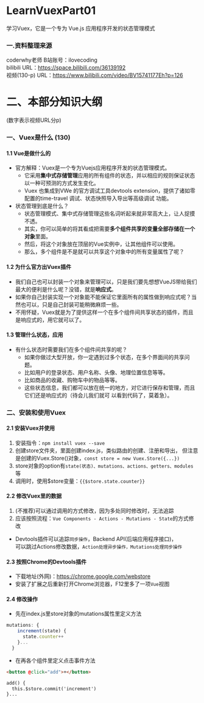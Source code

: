# LearnVuexPart01
学习Vuex，它是一个专为 Vue.js 应用程序开发的状态管理模式  
  
### 一.资料整理来源
coderwhy老师  B站账号：ilovecoding  
bilibili URL：https://space.bilibili.com/36139192  
视频(130-p) URL：https://www.bilibili.com/video/BV15741177Eh?p=126  
  
# 二、本部分知识大纲
(数字表示视频URL分p)  
### 一、Vuex是什么 (130)
#### 1.1 Vue是做什么的
* 官方解释：Vuex是一个专为Vuejs应用程序开发的状态管理模式。
  * 它采用**集中式存储管理**应用的所有组件的状态，并以相应的规则保证状态以一种可预测的方式发生变化。
  * Vuex 也集成到VWe 的官方调试工具devtools extension，提供了诸如零配置的time-travel 调试、状态快照导入导出等高级调试
功能。
* 状态管理到底是什么？
  * 状态管理模式、集中式存储管理这些名词听起来就非常高大上，让人捉摸不透。
  * 其实，你可以简单的将其看成把需要**多个组件共享的变量全部存储在一个对象**里面。
  * 然后，将这个对象放在顶层的Vue实例中，让其他组件可以使用。
  * 那么，多个组件是不是就可以共享这个对象中的所有变量属性了呢？
#### 1.2 为什么官方出Vuex插件
* 我们自己也可以封装一个对象来管理可以，只是我们要先想想VueJS带给我们最大的便利是什么呢？没错，就是**响应式**。
* 如果你自己封装实现一个对象能不能保证它里面所有的属性做到响应式呢？当然也可以，只是自己封装可能稍微麻烦一些。
* 不用怀疑，Vuex就是为了提供这样一个在多个组件间共享状态的插件，而且是响应式的，用它就可以了。
#### 1.3 管理什么状态，应用
* 有什么状态时需要我们在多个组件间共享的呢？
  * 如果你做过大型开放，你一定遇到过多个状态，在多个界面间的共享问题。
  * 比如用户的登录状态、用户名称、头像、地理位置信息等等。
  * 比如商品的收藏、购物车中的物品等等。
  * 这些状态信息，我们都可以放在统一的地方，对它进行保存和管理，而且它们还是响应式的（待会儿我们就可
以看到代码了，莫着急）。
  
### 二、安装和使用Vuex
#### 2.1 安装Vuex并使用
1. 安装指令：`npm install vuex --save`  
2. 创建store文件夹，里面创建index.js，类似路由的创建、注册和导出，
  但注意是创建的Vuex.Store()对象，`const store = new Vuex.Store({...})`
3. store对象的option有`state(状态)、mutations、actions、getters、modules`等
4. 调用时，使用$store变量：`{{$store.state.counter}}`  
#### 2.2 修改Vuex里的数据
1. (不推荐)可以通过调用的方式修改，因为多处同时修改时，无法追踪
2. 应该按照流程：`Vue Components - Actions - Mutations - State`的方式修改
* Devtools插件可以追踪`同步操作`，Backend API(后端应用程序接口)，  
 可以跳过Actions修改数据，`Action处理异步操作，Mutations处理同步操作`  
#### 2.3 按照Chrome的Devtools插件
* 下载地址(外网)：https://chrome.google.com/webstore  
* 安装了扩展之后重新打开Chrome浏览器，F12里多了一项`Vue`视图
#### 2.4 修改操作
* 先在index.js里store对象的mutations属性里定义方法
```javaScript
mutations: {
    increment(state) {
      state.counter++
    }...
  }
```
* 在再各个组件里定义点击事件方法
```HTML
<button @click="add">+</button>

add() {
  this.$store.commit('increment')
}...
```


